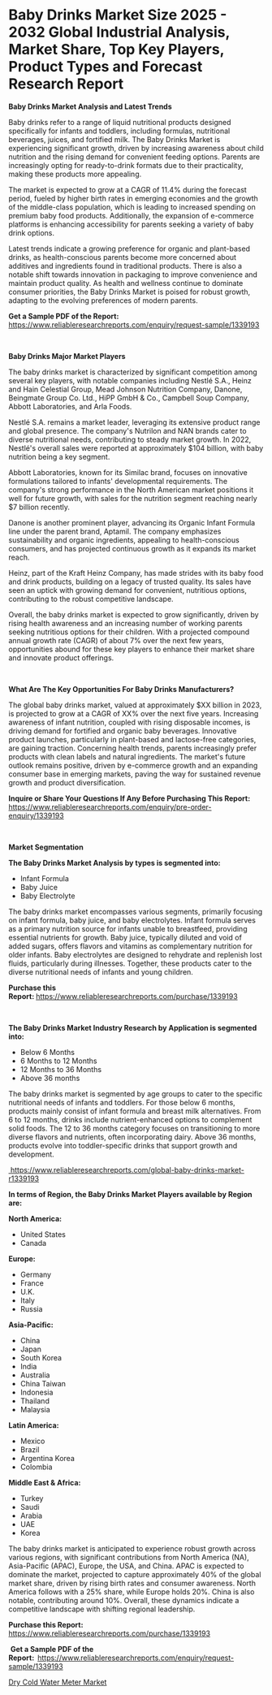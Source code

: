 <p><h1>Baby Drinks Market Size 2025 - 2032 Global Industrial Analysis, Market Share, Top Key Players, Product Types and Forecast Research Report</h1></p><p><strong>Baby Drinks Market Analysis and Latest Trends</strong></p>
<p><p>Baby drinks refer to a range of liquid nutritional products designed specifically for infants and toddlers, including formulas, nutritional beverages, juices, and fortified milk. The Baby Drinks Market is experiencing significant growth, driven by increasing awareness about child nutrition and the rising demand for convenient feeding options. Parents are increasingly opting for ready-to-drink formats due to their practicality, making these products more appealing.</p><p>The market is expected to grow at a CAGR of 11.4% during the forecast period, fueled by higher birth rates in emerging economies and the growth of the middle-class population, which is leading to increased spending on premium baby food products. Additionally, the expansion of e-commerce platforms is enhancing accessibility for parents seeking a variety of baby drink options.</p><p>Latest trends indicate a growing preference for organic and plant-based drinks, as health-conscious parents become more concerned about additives and ingredients found in traditional products. There is also a notable shift towards innovation in packaging to improve convenience and maintain product quality. As health and wellness continue to dominate consumer priorities, the Baby Drinks Market is poised for robust growth, adapting to the evolving preferences of modern parents.</p></p>
<p><strong>Get a Sample PDF of the Report:&nbsp;</strong> <a href="https://www.reliableresearchreports.com/enquiry/request-sample/1339193?utm_campaign=3110&utm_medium=2&utm_source=Github&utm_content=ia&utm_term=27032025&utm_id=baby-drinks">https://www.reliableresearchreports.com/enquiry/request-sample/1339193</a></p>
<p>&nbsp;</p>
<p><strong>Baby Drinks Major Market Players</strong></p>
<p><p>The baby drinks market is characterized by significant competition among several key players, with notable companies including Nestlé S.A., Heinz and Hain Celestial Group, Mead Johnson Nutrition Company, Danone, Beingmate Group Co. Ltd., HiPP GmbH & Co., Campbell Soup Company, Abbott Laboratories, and Arla Foods. </p><p>Nestlé S.A. remains a market leader, leveraging its extensive product range and global presence. The company's Nutrilon and NAN brands cater to diverse nutritional needs, contributing to steady market growth. In 2022, Nestlé's overall sales were reported at approximately $104 billion, with baby nutrition being a key segment.</p><p>Abbott Laboratories, known for its Similac brand, focuses on innovative formulations tailored to infants' developmental requirements. The company's strong performance in the North American market positions it well for future growth, with sales for the nutrition segment reaching nearly $7 billion recently.</p><p>Danone is another prominent player, advancing its Organic Infant Formula line under the parent brand, Aptamil. The company emphasizes sustainability and organic ingredients, appealing to health-conscious consumers, and has projected continuous growth as it expands its market reach.</p><p>Heinz, part of the Kraft Heinz Company, has made strides with its baby food and drink products, building on a legacy of trusted quality. Its sales have seen an uptick with growing demand for convenient, nutritious options, contributing to the robust competitive landscape.</p><p>Overall, the baby drinks market is expected to grow significantly, driven by rising health awareness and an increasing number of working parents seeking nutritious options for their children. With a projected compound annual growth rate (CAGR) of about 7% over the next few years, opportunities abound for these key players to enhance their market share and innovate product offerings.</p></p>
<p>&nbsp;</p>
<p><strong>What Are The Key Opportunities For Baby Drinks Manufacturers?</strong></p>
<p><p>The global baby drinks market, valued at approximately $XX billion in 2023, is projected to grow at a CAGR of XX% over the next five years. Increasing awareness of infant nutrition, coupled with rising disposable incomes, is driving demand for fortified and organic baby beverages. Innovative product launches, particularly in plant-based and lactose-free categories, are gaining traction. Concerning health trends, parents increasingly prefer products with clean labels and natural ingredients. The market's future outlook remains positive, driven by e-commerce growth and an expanding consumer base in emerging markets, paving the way for sustained revenue growth and product diversification.</p></p>
<p><strong>Inquire or Share Your Questions If Any Before Purchasing This Report:</strong> <a href="https://www.reliableresearchreports.com/enquiry/pre-order-enquiry/1339193?utm_campaign=3110&utm_medium=2&utm_source=Github&utm_content=ia&utm_term=27032025&utm_id=baby-drinks">https://www.reliableresearchreports.com/enquiry/pre-order-enquiry/1339193</a></p>
<p>&nbsp;</p>
<p><strong>Market Segmentation</strong></p>
<p><strong>The Baby Drinks Market Analysis by types is segmented into:</strong></p>
<p><ul><li>Infant Formula</li><li>Baby Juice</li><li>Baby Electrolyte</li></ul></p>
<p><p>The baby drinks market encompasses various segments, primarily focusing on infant formula, baby juice, and baby electrolytes. Infant formula serves as a primary nutrition source for infants unable to breastfeed, providing essential nutrients for growth. Baby juice, typically diluted and void of added sugars, offers flavors and vitamins as complementary nutrition for older infants. Baby electrolytes are designed to rehydrate and replenish lost fluids, particularly during illnesses. Together, these products cater to the diverse nutritional needs of infants and young children.</p></p>
<p><strong>Purchase this Report:&nbsp;</strong><a href="https://www.reliableresearchreports.com/purchase/1339193?utm_campaign=3110&utm_medium=2&utm_source=Github&utm_content=ia&utm_term=27032025&utm_id=baby-drinks">https://www.reliableresearchreports.com/purchase/1339193</a></p>
<p>&nbsp;</p>
<p><strong>The Baby Drinks Market Industry Research by Application is segmented into:</strong></p>
<p><ul><li>Below 6 Months</li><li>6 Months to 12 Months</li><li>12 Months to 36 Months</li><li>Above 36 months</li></ul></p>
<p><p>The baby drinks market is segmented by age groups to cater to the specific nutritional needs of infants and toddlers. For those below 6 months, products mainly consist of infant formula and breast milk alternatives. From 6 to 12 months, drinks include nutrient-enhanced options to complement solid foods. The 12 to 36 months category focuses on transitioning to more diverse flavors and nutrients, often incorporating dairy. Above 36 months, products evolve into toddler-specific drinks that support growth and development.</p></p>
<p><a href="https://www.reliableresearchreports.com/global-baby-drinks-market-r1339193?utm_campaign=3110&utm_medium=2&utm_source=Github&utm_content=ia&utm_term=27032025&utm_id=baby-drinks">&nbsp;https://www.reliableresearchreports.com/global-baby-drinks-market-r1339193</a></p>
<p><strong>In terms of Region, the Baby Drinks Market Players available by Region are:</strong></p>
<p>
    <p> <strong> North America: </strong>
        <ul>
            <li>United States</li>
            <li>Canada</li>
        </ul>
        </p> 
    <p> <strong> Europe: </strong>
        <ul>
            <li>Germany</li>
            <li>France</li>
            <li>U.K.</li>
            <li>Italy</li>
            <li>Russia</li>
        </ul>
        </p> 
    <p> <strong> Asia-Pacific: </strong>
        <ul>
            <li>China</li>
            <li>Japan</li>
            <li>South Korea</li>
            <li>India</li>
            <li>Australia</li>
            <li>China Taiwan</li>
            <li>Indonesia</li>
            <li>Thailand</li>
            <li>Malaysia</li>
        </ul>
        </p> 
    <p> <strong> Latin America: </strong>
        <ul>
            <li>Mexico</li>
            <li>Brazil</li>
            <li>Argentina Korea</li>
            <li>Colombia</li>
        </ul>
        </p> 
    <p> <strong> Middle East & Africa: </strong>
        <ul>
            <li>Turkey</li>
            <li>Saudi</li>
            <li>Arabia</li>
            <li>UAE</li>
            <li>Korea</li>
        </ul>
    </p>
    </p>
<p><p>The baby drinks market is anticipated to experience robust growth across various regions, with significant contributions from North America (NA), Asia-Pacific (APAC), Europe, the USA, and China. APAC is expected to dominate the market, projected to capture approximately 40% of the global market share, driven by rising birth rates and consumer awareness. North America follows with a 25% share, while Europe holds 20%. China is also notable, contributing around 10%. Overall, these dynamics indicate a competitive landscape with shifting regional leadership.</p></p>
<p><strong>Purchase this Report: </strong><a href="https://www.reliableresearchreports.com/purchase/1339193?utm_campaign=3110&utm_medium=2&utm_source=Github&utm_content=ia&utm_term=27032025&utm_id=baby-drinks">https://www.reliableresearchreports.com/purchase/1339193</a></p>
<p>&nbsp;<strong>Get a Sample PDF of the Report:&nbsp;&nbsp;</strong><a href="https://www.reliableresearchreports.com/enquiry/request-sample/1339193?utm_campaign=3110&utm_medium=2&utm_source=Github&utm_content=ia&utm_term=27032025&utm_id=baby-drinks">https://www.reliableresearchreports.com/enquiry/request-sample/1339193</a></p>
<p><strong></strong></p>
<p><p><a href="https://github.com/doljanzwald/Market-Research-Report-List-1/blob/main/dry-cold-water-meter-market.md?utm_campaign=3110&utm_medium=2&utm_source=Github&utm_content=ia&utm_term=27032025&utm_id=baby-drinks">Dry Cold Water Meter Market</a></p></p>